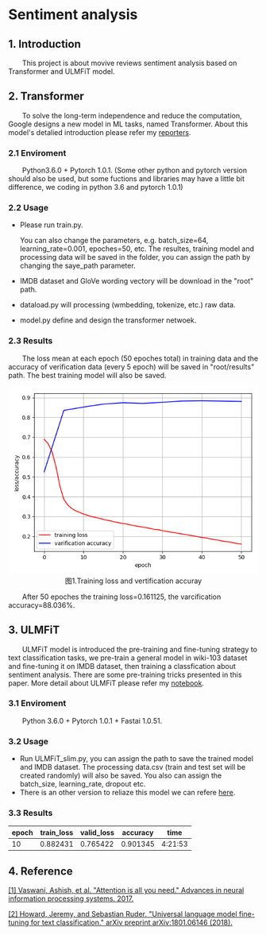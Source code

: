 # Sentiment analysis

## 1. Introduction

&emsp;&emsp;This project is about movive reviews sentiment analysis based on Transformer and ULMFiT model. 

## 2. Transformer

&emsp;&emsp;To solve the long-term independence and reduce the computation, Google designs a new model in ML tasks, named Transformer. About this model's detalied introduction please refer my [reporters](https://zhuanlan.zhihu.com/p/52242109). 

### 2.1 Enviroment

&emsp;&emsp;Python3.6.0 + Pytorch 1.0.1. (Some other python and pytorch version should also be used, but some fuctions and libraries may have a little bit difference, we coding in python 3.6 and pytorch 1.0.1)

### 2.2 Usage

- Please run train.py.
  
  You can also change the parameters, e.g. batch_size=64, learning_rate=0.001, epoches=50, etc. The resultes, training model and processing data will be saved in the folder, you can assign the path by changing the saye_path parameter.

- IMDB dataset and GloVe wording vectory will be download in the "root\" path.
- dataload.py will processing (wmbedding, tokenize, etc.) raw data.
- model.py define and design the transformer netwoek.

### 2.3 Results

&emsp;&emsp;The loss mean at each epoch (50 epoches total) in training data and the accuracy of verification data (every 5 epoch) will be saved in "root/results" path. The best training model will also be saved.

<center>

![results](results.png)
<br/>
图1.Training loss and vertification accuray
</center>

&emsp;&emsp;After 50 epoches the training loss=0.161125, the varcification accuracy=88.036%.

## 3. ULMFiT

&emsp;&emsp;ULMFiT model is introduced the pre-training and fine-tuning strategy to text classification tasks, we pre-train a general model in wiki-103 dataset and fine-tuning it on IMDB dataset, then training a classfication about sentiment analysis. There are some pre-training tricks presented in this paper. More detail about ULMFiT please refer my [notebook](https://zhuanlan.zhihu.com/p/61572290).

### 3.1 Enviroment

&emsp;&emsp;Python 3.6.0 + Pytorch 1.0.1 + Fastai 1.0.51.

### 3.2 Usage 

- Run ULMFiT_slim.py, you can assign the path to save the trained model and IMDB dataset. The processing data.csv (train and test set will be created randomly) will also be saved. You also can assign the batch_size, learning_rate, dropout etc.
- There is an other version to reliaze this model we can refere [here](https://github.com/fastai/fastai/tree/master/courses/dl2/imdb_scripts).

### 3.3 Results

<center>

| epoch | train_loss | valid_loss | accuracy | time |
| --- | --- | --- | --- | --- |
| 10 | 0.882431 | 0.765422 | 0.901345 | 4:21:53 |
</center>

## 4. Reference

[[1] Vaswani, Ashish, et al. "Attention is all you need." Advances in neural information processing systems. 2017.](https://arxiv.org/abs/1706.03762)

[[2] Howard, Jeremy, and Sebastian Ruder. "Universal language model fine-tuning for text classification." arXiv preprint arXiv:1801.06146 (2018).](https://arxiv.org/abs/1801.06146)





